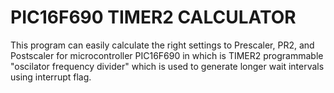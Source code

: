 # PIC16F690 TIMER2 CALCULATOR #
This program can easily calculate the right settings to Prescaler, PR2, and Postscaler for microcontroller PIC16F690 in which is TIMER2 programmable "oscilator frequency divider" which is used to generate longer wait intervals using interrupt flag. 